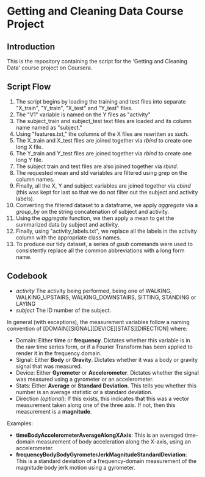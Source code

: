 # Getting and Cleaning Data Course Project

## Introduction
This is the repository containing the script for the 'Getting and Cleaning Data' course project on Coursera.

## Script Flow
1. The script begins by loading the training and test files into separate "X_train", "Y_train", "X_test" and "Y_test" files.
2. The "V1" variable is named on the Y files as "activity"
3. The subject_train and subject_test text files are loaded and its column name named as "subject."
4. Using "features.txt," the columns of the X files are rewritten as such.
5. The X_train and X_test files are joined together via *rbind* to create one long X file.
6. The Y_train and Y_test files are joined together via *rbind* to create one long Y file.
7. The subject train and test files are also joined together via *rbind*.
8. The requested mean and std variables are filtered using grep on the column names.
9. Finally, all the X, Y and subject variables are joined together via *cbind* (this was kept for last so that we do not filter out the subject and activity labels).
10. Converting the filtered dataset to a dataframe, we apply *aggregate* via a *group_by* on the string concatenation of subject and activity.
11. Using the *aggregate* function, we then apply a mean to get the summarized data by subject and activity.
12. Finally, using "activity_labels.txt", we replace all the labels in the activity column with the appropriate class names.
13. To produce our tidy dataset, a series of *gsub* commands were used to consistently replace all the common abbreviations with a long form name.

## Codebook
* *activity*
The activity being performed, being one of WALKING, WALKING_UPSTAIRS, WALKING_DOWNSTAIRS, SITTING, STANDING or LAYING
* *subject*
The ID number of the subject.

In general (with exceptions), the measurement variables follow a naming convention of [DOMAIN][SIGNAL][DEVICE][STATS][DIRECTION] where:
* Domain:
Either **time** or **frequency**. Dictates whether this variable is in the raw time series form, or if a Fourier Transform has been applied to render it in the frequency domain.
* Signal:
Either **Body** or **Gravity**. Dictates whether it was a body or gravity signal that was measured.
* Device:
Either **Gyrometer** or **Accelerometer**. Dictates whether the signal was measured using a gyrometer or an accelerometer.
* Stats:
Either **Average** or **Standard Deviation**. This tells you whether this number is an average statistic or a standard deviation.
* Direction *(optional)*:
If this exists, this indicates that this was a vector measurement taken along one of the three axis. If not, then this measurement is a **magnitude**.

Examples:
* **timeBodyAccelerometerAverageAlongXAxis**: This is an averaged time-domain measurement of body acceleration along the X-axis, using an accelerometer.
* **frequencyBodyBodyGyrometerJerkMagnitudeStandardDeviation**: This is a standard deviation of a frequency-domain measurement of the magnitude body jerk motion using a gyrometer.
